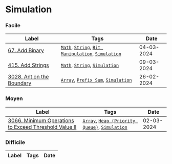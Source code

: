 # Simulation

### Facile

| Label                                                              | Tags                                                                                                                       | Date       |
| ------------------------------------------------------------------ | -------------------------------------------------------------------------------------------------------------------------- | ---------- |
| [67. Add Binary](../0067.%20Add%20Binary/)                         | [`Math`](./math.md), [`String`](./string.md), [`Bit Manipulation`](./bit_manipulation.md), [`Simulation`](./simulation.md) | 04-03-2024 |
| [415. Add Strings](../0415.%20Add%20Strings/)                      | [`Math`](./math.md), [`String`](./string.md), [`Simulation`](./simulation.md)                                              | 09-03-2024 |
| [3028. Ant on the Boundary](../3028.%20Ant%20on%20the%20Boundary/) | [`Array`](./array.md), [`Prefix Sum`](./prefix_sum.md), [`Simulation`](./simulation.md)                                    | 26-02-2024 |

### Moyen

| Label                                                                                                                            | Tags                                                                                                   | Date       |
| -------------------------------------------------------------------------------------------------------------------------------- | ------------------------------------------------------------------------------------------------------ | ---------- |
| [3066. Minimum Operations to Exceed Threshold Value II](../3066.%20Minimum%20Operations%20to%20Exceed%20Threshold%20Value%20II/) | [`Array`](./array.md), [`Heap (Priority Queue)`](./priority_queue.md), [`Simulation`](./simulation.md) | 02-03-2024 |

### Difficile

| Label | Tags | Date |
| ----- | ---- | ---- |
